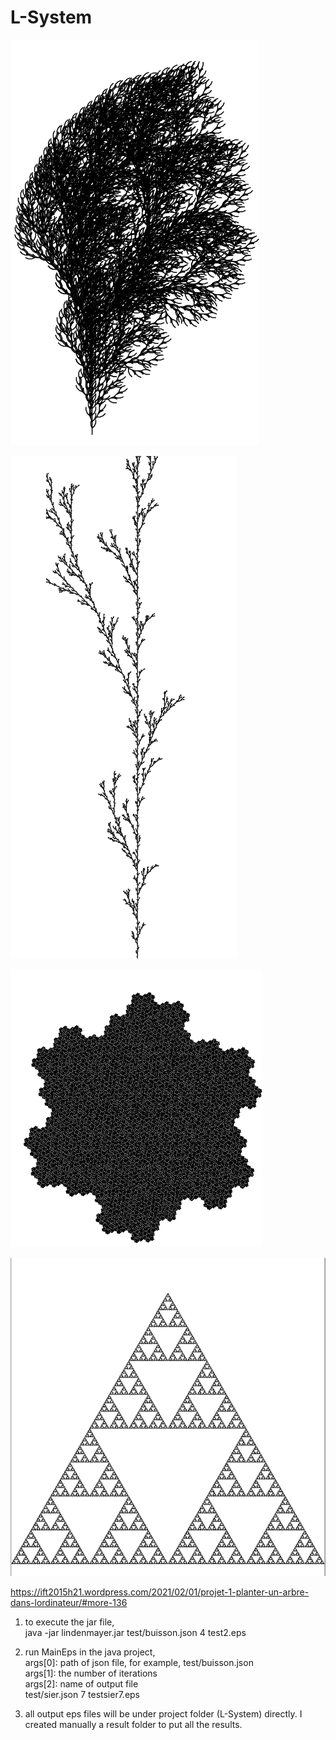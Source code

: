 # L-System

![image](https://github.com/weyoweyo/L-System/blob/main/img/buisson.PNG)

![image](https://github.com/weyoweyo/L-System/blob/main/img/herbe.PNG)

![image](https://github.com/weyoweyo/L-System/blob/main/img/hexamazer.PNG)

![image](https://github.com/weyoweyo/L-System/blob/main/img/sier.PNG)


https://ift2015h21.wordpress.com/2021/02/01/projet-1-planter-un-arbre-dans-lordinateur/#more-136  

1. to execute the jar file,  
java -jar lindenmayer.jar test/buisson.json 4 test2.eps

2. run MainEps in the java project,  
args[0]: path of json file, for example, test/buisson.json  
args[1]: the number of iterations  
args[2]: name of output file  
test/sier.json 7 testsier7.eps

3. all output eps files will be under project folder (L-System) directly. I created manually a result folder to put all the results.  

